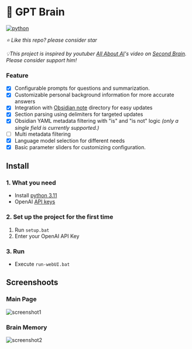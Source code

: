 
# 🧠 GPT Brain
[![python](https://img.shields.io/badge/python-3.11-blue)](https://www.python.org/downloads/release/python-3112/)

*⭐️ Like this repo? please consider star*

*💡This project is inspired by youtuber [All About AI](https://www.youtube.com/@AllAboutAI)'s video on [Second Brain](https://www.youtube.com/watch?v=1k2JpJRIoAA&ab_channel=AllAboutAI). Please consider support him!*

### Feature
- [x] Configurable prompts for questions and summarization.
- [x] Customizable personal background information for more accurate answers
- [x] Integration with [Obsidian note](https://obsidian.md/) directory for easy updates
- [x] Section parsing using delimiters for targeted updates
- [x] Obsidian YAML metadata filtering with "is" and "is not" logic *(only a single field is currently supported.)*
- [ ] Multi metadata filtering
- [x] Language model selection for different needs
- [x] Basic parameter sliders for customizing configuration.

## Install
### 1. What you need
- Install [python 3.11](https://www.python.org/downloads)
- OpenAI [API keys](https://platform.openai.com/account/api-keys)
### 2. Set up the project for the first time
1. Run `setup.bat`
2. Enter your OpenAI API Key

### 3. Run
- Execute `run-webUI.bat`


## Screenshoots
### Main Page
![screenshot1](https://cdn.discordapp.com/attachments/998217078915997746/1073881233387429978/image.png)
### Brain Memory
![screenshot2](https://cdn.discordapp.com/attachments/998217078915997746/1073885430270922822/image.png)
